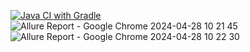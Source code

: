 [![Java CI with Gradle](https://github.com/KsuxaPoshekhova/Patterns1/actions/workflows/gradle.yml/badge.svg)](https://github.com/KsuxaPoshekhova/Patterns1/actions/workflows/gradle.yml)
![Allure Report - Google Chrome 2024-04-28 10 21 45](https://github.com/KsuxaPoshekhova/Patterns1/assets/147479684/e31d69ae-37b6-44cb-bf31-daadd764fea4)
![Allure Report - Google Chrome 2024-04-28 10 22 30](https://github.com/KsuxaPoshekhova/Patterns1/assets/147479684/8776f033-1f9a-45da-b1fa-a24e0d7a74cb)
